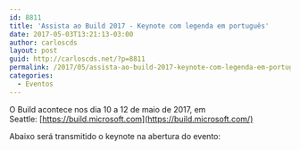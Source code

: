 ```yaml
---
id: 8811
title: 'Assista ao Build 2017 - Keynote com legenda em português'
date: 2017-05-03T13:21:13-03:00
author: carloscds
layout: post
guid: http://carloscds.net/?p=8811
permalink: /2017/05/assista-ao-build-2017-keynote-com-legenda-em-portugues/
categories:
  - Eventos
---
```

O Build acontece nos dia 10 a 12 de maio de 2017, em Seattle: [https://build.microsoft.com](https://build.microsoft.com/)

Abaixo será transmitido o keynote na abertura do evento: